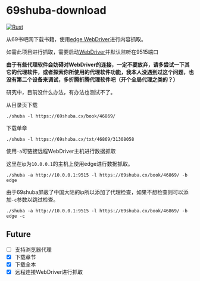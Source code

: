 # 69shuba-download
[![Rust](https://github.com/ChengCY-2254/shuba/actions/workflows/rust.yml/badge.svg)](https://github.com/ChengCY-2254/shuba/actions/workflows/rust.yml)

从69书吧网下载书籍，使用[edge WebDriver](https://developer.microsoft.com/en-us/microsoft-edge/tools/webdriver/)进行内容抓取。

如需此项目进行抓取，需要启动[WebDriver](https://developer.microsoft.com/en-us/microsoft-edge/tools/webdriver/)并默认监听在9515端口

**由于有些代理软件会妨碍对WebDriver的连接，一定不要放弃，请多尝试一下其它的代理软件，或者探索你所使用的代理软件功能，我本人没遇到过这个问题，也没有第二个设备来调试，多折腾折腾代理软件吧（开个全局代理之类的？）**

研究中，目前没什么办法，有办法也测试不了。

从目录页下载
```shell
./shuba -l https://69shuba.cx/book/46869/
```


下载单章
```shell
./shuba -l https://69shuba.cx/txt/46869/31308058
```

使用`-a`可链接远程WebDriver主机进行数据抓取<br/>

这里在ip为`10.0.0.1`的主机上使用edge进行数据抓取。
```shell
./shuba -a http://10.0.0.1:9515 -l https://69shuba.cx/book/46869/ -b edge
```

由于69shuba屏蔽了中国大陆的ip所以添加了代理检查，如果不想检查则可以添加`-c`参数以跳过检查。
```shell
./shuba -a http://10.0.0.1:9515 -l https://69shuba.cx/book/46869/ -b edge -c
```

## Future
- [ ] 支持浏览器代理
- [x] 下载章节
- [x] 下载全本
- [x] 远程连接WebDriver进行抓取